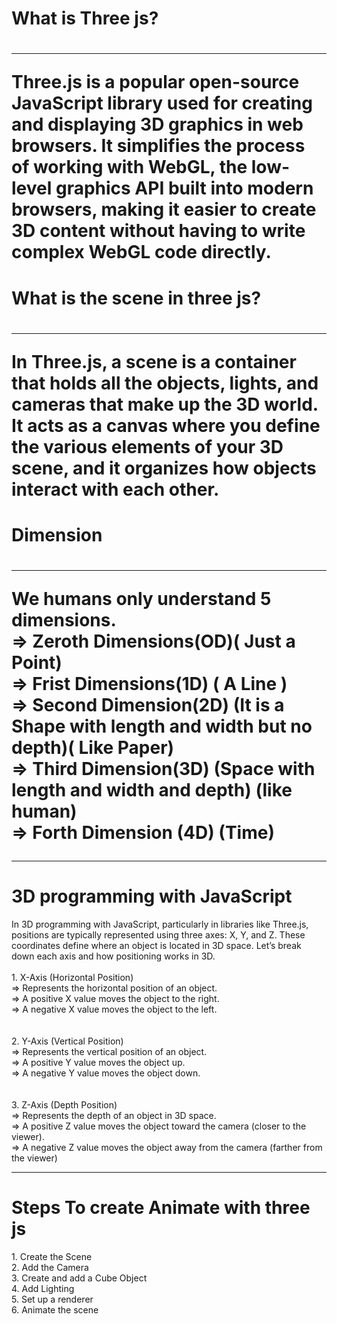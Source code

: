 
<h1>What is Three js?<h1>
<hr>
Three.js is a popular open-source JavaScript library used for creating and displaying 3D graphics in web browsers. It simplifies the process of working with WebGL, the low-level graphics API built into modern browsers, making it easier to create 3D content without having to write complex WebGL code directly. <br>


<h1>What is the scene in three js? <h1>
<hr>
In Three.js, a scene is a container that holds all the objects, lights, and cameras that make up the 3D world. It acts as a canvas where you define the various elements of your 3D scene, and it organizes how objects interact with each other. <br>


<h1>Dimension<h1>
<hr>
We humans only understand 5 dimensions. <br>
=> Zeroth Dimensions(OD)( Just a Point) <br>
=> Frist Dimensions(1D) ( A Line ) <br>
=> Second Dimension(2D) (It is a Shape with length and width but no depth)( Like Paper) <br>
=> Third Dimension(3D) (Space with  length and width and depth) (like human) <br>
=> Forth Dimension (4D) (Time) <br>

<hr>

<h1>3D programming with JavaScript</h1>
In 3D programming with JavaScript, particularly in libraries like Three.js, positions are typically represented using three axes: X, Y, and Z. These coordinates define where an object is located in 3D space. Let’s break down each axis and how positioning works in 3D.
<br>
<br>
1. X-Axis (Horizontal Position) <br>
=> Represents the horizontal position of an object.<br>
=> A positive X value moves the object to the right.<br>
=> A negative X value moves the object to the left.<br>
<br>
<br>
2. Y-Axis (Vertical Position)<br>
=> Represents the vertical position of an object.<br>
=> A positive Y value moves the object up.<br>
=> A negative Y value moves the object down.<br>
<br>
<br>
3. Z-Axis (Depth Position) <br>
=> Represents the depth of an object in 3D space. <br>
=> A positive Z value moves the object toward the camera (closer to the viewer). <br>
=> A negative Z value moves the object away from the camera (farther from the viewer) <br>

<hr>

<h1>Steps To create Animate with three js</h1>
1. Create the Scene <br>
2. Add the Camera <br>
3. Create and add a Cube Object <br>
4. Add Lighting <br>
5. Set up a renderer <br>
6. Animate the scene <br>
